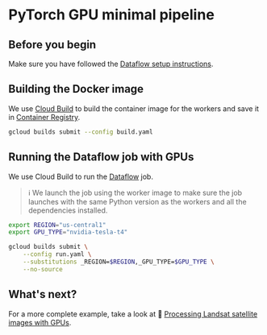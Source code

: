 # PyTorch GPU minimal pipeline

## Before you begin

Make sure you have followed the
[Dataflow setup instructions](../../README.md).

## Building the Docker image

We use
[Cloud Build](https://cloud.google.com/build)
to build the container image for the workers and save it in
[Container Registry](https://cloud.google.com/container-registry/).

```sh
gcloud builds submit --config build.yaml
```

## Running the Dataflow job with GPUs

We use Cloud Build to run the [Dataflow](https://cloud.google.com/dataflow) job.

> ℹ️ We launch the job using the worker image to make sure the job launches
> with the same Python version as the workers and all the dependencies installed.

```sh
export REGION="us-central1"
export GPU_TYPE="nvidia-tesla-t4"

gcloud builds submit \
    --config run.yaml \
    --substitutions _REGION=$REGION,_GPU_TYPE=$GPU_TYPE \
    --no-source
```

## What's next?

For a more complete example, take a look at
📝 [Processing Landsat satellite images with GPUs](https://cloud.google.com/dataflow/docs/samples/satellite-images-gpus).
